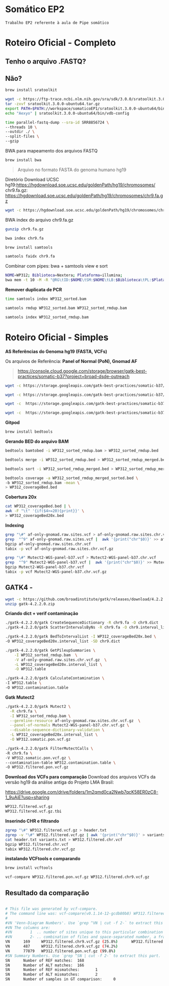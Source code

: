 # Somático EP2

```
Trabalho EP2 referente à aula de Pipe somático
```

# Roteiro Oficial - Completo

## Tenho o arquivo .FASTQ?

## Não?


```bash
brew install sratoolkit
```

```bash
wget -c https://ftp-trace.ncbi.nlm.nih.gov/sra/sdk/3.0.0/sratoolkit.3.0.0-ubuntu64.tar.gz
tar -zxvf sratoolkit.3.0.0-ubuntu64.tar.gz
export PATH=$PATH://workspace/somaticoEP1/sratoolkit.3.0.0-ubuntu64/bin/
echo "Aexyo" | sratoolkit.3.0.0-ubuntu64/bin/vdb-config
```


```bash
time parallel-fastq-dump --sra-id SRR8856724 \
--threads 10 \
--outdir ./ \
--split-files \
--gzip
```


BWA para mapeamento dos arquivos FASTQ 

```bash
brew install bwa 
```
> Arquivo no formato FASTA do genoma humano hg19

Diretório Download UCSC hg19:https://hgdownload.soe.ucsc.edu/goldenPath/hg19/chromosomes/
chr9.fa.gz: https://hgdownload.soe.ucsc.edu/goldenPath/hg19/chromosomes/chr9.fa.gz

```bash
wget -c https://hgdownload.soe.ucsc.edu/goldenPath/hg19/chromosomes/chr9.fa.gz
```

BWA index do arquivo chr9.fa.gz

```bash
gunzip chr9.fa.gz
```

```bash
bwa index chr9.fa
```

```bash
brew install samtools 
```

```bash
samtools faidx chr9.fa
```

Combinar com pipes: bwa + samtools view e sort

```bash
NOME=WP312; Biblioteca=Nextera; Plataforma=illumina;
bwa mem -t 10 -M -R "@RG\tID:$NOME\tSM:$NOME\tLB:$Biblioteca\tPL:$Plataforma" chr9.fa SRR8856724_1.fastq.gz SRR8856724_2.fastq.gz | samtools view -F4 -Sbu -@2 - | samtools sort -m4G -@2 -o WP312_sorted.bam
```
**Remover duplicata de PCR**
```bash
time samtools index WP312_sorted.bam
```
```bash
samtools rmdup WP312_sorted.bam WP312_sorted_rmdup.bam
```

```bash
samtools index WP312_sorted_rmdup.bam
```

# Roteiro Oficial - Simples

**AS Referências do Genoma hg19 (FASTA, VCFs)**

Os arquivos de Referência: **Panel of Normal (PoN), Gnomad AF**

> https://console.cloud.google.com/storage/browser/gatk-best-practices/somatic-b37?project=broad-dsde-outreach

```bash
wget -c https://storage.googleapis.com/gatk-best-practices/somatic-b37/Mutect2-WGS-panel-b37.vcf
```

```bash
wget -c https://storage.googleapis.com/gatk-best-practices/somatic-b37/Mutect2-WGS-panel-b37.vcf.idx
```

```bash
wget -c  https://storage.googleapis.com/gatk-best-practices/somatic-b37/af-only-gnomad.raw.sites.vcf
```

```bash
wget -c  https://storage.googleapis.com/gatk-best-practices/somatic-b37/af-only-gnomad.raw.sites.vcf.idx
```


**Gitpod**

```bash
brew install bedtools
```

**Gerando BED do arquivo BAM**

```bash
bedtools bamtobed -i WP312_sorted_rmdup.bam > WP312_sorted_rmdup.bed
```

```bash
bedtools merge -i WP312_sorted_rmdup.bed > WP312_sorted_rmdup_merged.bed
```

```bash
bedtools sort -i WP312_sorted_rmdup_merged.bed > WP312_sorted_rmdup_merged_sorted.bed
```

```bash
bedtools coverage -a WP312_sorted_rmdup_merged_sorted.bed \
-b WP312_sorted_rmdup.bam -mean \
> WP312_coverageBed.bed
```

**Cobertura 20x**

```bash
cat WP312_coverageBed.bed | \
awk -F "\t" '{if($4>=20){print}}' \
> WP312_coverageBed20x.bed
```

**Indexing**
```bash
grep "\#" af-only-gnomad.raw.sites.vcf > af-only-gnomad.raw.sites.chr.vcf
grep  "^9" af-only-gnomad.raw.sites.vcf |  awk '{print("chr"$0)}' >> af-only-gnomad.raw.sites.chr.vcf
bgzip af-only-gnomad.raw.sites.chr.vcf
tabix -p vcf af-only-gnomad.raw.sites.chr.vcf.gz
```
```bash
grep "\#" Mutect2-WGS-panel-b37.vcf > Mutect2-WGS-panel-b37.chr.vcf 
grep  "^9" Mutect2-WGS-panel-b37.vcf |  awk '{print("chr"$0)}' >> Mutect2-WGS-panel-b37.chr.vcf 
bgzip Mutect2-WGS-panel-b37.chr.vcf 
tabix -p vcf Mutect2-WGS-panel-b37.chr.vcf.gz
```

## GATK4 - 
```bash
wget -c https://github.com/broadinstitute/gatk/releases/download/4.2.2.0/gatk-4.2.2.0.zip
unzip gatk-4.2.2.0.zip 
```

**Criando dict + verif contaminação**

```bash
./gatk-4.2.2.0/gatk CreateSequenceDictionary -R chr9.fa -O chr9.dict
./gatk-4.2.2.0/gatk ScatterIntervalsByNs -R chr9.fa -O chr9.interval_list -OT ACGT
```

```bash
./gatk-4.2.2.0/gatk BedToIntervalList -I WP312_coverageBed20x.bed \
-O WP312_coverageBed20x.interval_list -SD chr9.dict
```

```bash
./gatk-4.2.2.0/gatk GetPileupSummaries \
	-I WP312_sorted_rmdup.bam  \
	-V af-only-gnomad.raw.sites.chr.vcf.gz  \
	-L WP312_coverageBed20x.interval_list \
	-O WP312.table
```

```bash
./gatk-4.2.2.0/gatk CalculateContamination \
-I WP312.table \
-O WP312.contamination.table
```

**Gatk Mutect2**

```bash
./gatk-4.2.2.0/gatk Mutect2 \
  -R chr9.fa \
  -I WP312_sorted_rmdup.bam \
  --germline-resource af-only-gnomad.raw.sites.chr.vcf.gz  \
  --panel-of-normals Mutect2-WGS-panel-b37.chr.vcf.gz \
  --disable-sequence-dictionary-validation \
  -L WP312_coverageBed20x.interval_list \
  -O WP312.somatic.pon.vcf.gz
  ```

```bash
./gatk-4.2.2.0/gatk FilterMutectCalls \
-R chr9.fa \
-V WP312.somatic.pon.vcf.gz \
--contamination-table WP312.contamination.table \
-O WP312.filtered.pon.vcf.gz
```

**Download dos VCFs para comparação**
Download dos arquivos VCFs da versão hg19 da análise antiga do Projeto LMA Brasil:

https://drive.google.com/drive/folders/1m2qmd0ca2Nwb7qcK58ER0zC8-1_9uAiE?usp=sharing

```bash
WP312.filtered.vcf.gz
WP312.filtered.vcf.gz.tbi
```

**Inserindo CHR e filtrando**
```bash
zgrep "\#" WP312.filtered.vcf.gz > header.txt
zgrep -v "\#" WP312.filtered.vcf.gz | awk '{print("chr"$0)}' > variants.txt
cat header.txt variants.txt > WP312.filtered.chr.vcf
bgzip WP312.filtered.chr.vcf
tabix WP312.filtered.chr.vcf.gz
```

**instalando VCFtools e comparando**
```bash
brew install vcftools
```

```bash
vcf-compare WP312.filtered.pon.vcf.gz WP312.filtered.chr9.vcf.gz
```

## Resultado da comparação

```bash

# This file was generated by vcf-compare.
# The command line was: vcf-compare(v0.1.14-12-gcdb80b8) WP312.filtered.pon.vcf.gz WP312.filtered.chr9.vcf.gz
#
#VN 'Venn-Diagram Numbers'. Use `grep ^VN | cut -f 2-` to extract this part.
#VN The columns are: 
#VN        1  .. number of sites unique to this particular combination of files
#VN        2- .. combination of files and space-separated number, a fraction of sites in the file
VN      169     WP312.filtered.chr9.vcf.gz (25.8%)      WP312.filtered.pon.vcf.gz (0.2%)
VN      487     WP312.filtered.chr9.vcf.gz (74.2%)
VN      77879   WP312.filtered.pon.vcf.gz (99.8%)
#SN Summary Numbers. Use `grep ^SN | cut -f 2-` to extract this part.
SN      Number of REF matches:  168
SN      Number of ALT matches:  166
SN      Number of REF mismatches:       1
SN      Number of ALT mismatches:       2
SN      Number of samples in GT comparison:     0
```
